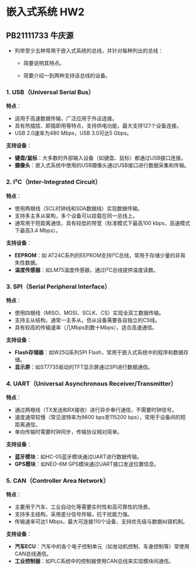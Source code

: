 # 嵌入式系统 HW2

## PB21111733 牛庆源

* 列举至少五种常用于嵌入式系统的总线，并针对每种列出的总线：

  * 简要说明其特点。

  * 简要介绍一到两种支持该总线的设备。



### 1. **USB（Universal Serial Bus）**

   **特点**：

   - 适用于高速数据传输，广泛应用于外设连接。
   - 具有热插拔、即插即用等特点，支持供电功能，最大支持127个设备连接。
   - USB 2.0速率为480 Mbps，USB 3.0可达5 Gbps。

   **支持设备**：

   - **键盘/鼠标**：大多数的外部输入设备（如键盘、鼠标）都通过USB接口连接。
   - **摄像头**：嵌入式系统中使用的USB摄像头通过USB接口进行数据采集和传输。



### 2. **I²C（Inter-Integrated Circuit）**
   **特点**：
   - 使用两根线（SCL时钟线和SDA数据线）实现数据传输。
   - 支持多主多从架构，多个设备可以挂载在同一总线上。
   - 通常用于短距离通信，具有较低的带宽（标准模式下最高100 kbps，高速模式下最高3.4 Mbps）。

   **支持设备**：
   - **EEPROM**：如 AT24C系列的EEPROM支持I²C总线，常用于存储少量的非易失性数据。
   - **温度传感器**：如LM75温度传感器，通过I²C总线提供温度读数。



### 3. **SPI（Serial Peripheral Interface）**
   **特点**：
   - 使用四根线（MISO、MOSI、SCLK、CS）实现全双工数据传输。
   - 支持主从结构，通常一主多从，但从设备需要各自独立的CS线。
   - 具有较高的传输速率（几Mbps到数十Mbps），适合高速通信。

   **支持设备**：
   - **Flash存储器**：如W25Q系列SPI Flash，常用于嵌入式系统中的程序和数据存储。
   - **显示屏**：如ST7735驱动的TFT显示屏通过SPI进行数据通信。



### 4. **UART（Universal Asynchronous Receiver/Transmitter）**
   **特点**：
   - 通过两根线（TX发送和RX接收）进行异步串行通信，不需要时钟信号。
   - 速度通常较慢（常见波特率为9600 bps至115200 bps），常用于设备间的短距离通信。
   - 单向传输时需要时钟同步，传输协议相对简单。

   **支持设备**：
   - **蓝牙模块**：如HC-05蓝牙模块通过UART进行数据传输。
   - **GPS模块**：如NEO-6M GPS模块通过UART接口发送位置信息。



### 5. **CAN（Controller Area Network）**
   **特点**：
   - 主要用于汽车、工业自动化等需要实时性和高可靠性的场景。
   - 支持多主结构，采用差分信号传输，抗干扰能力强。
   - 传输速率可达1 Mbps，最大可连接110个设备，支持优先级与数据纠错机制。

   **支持设备**：
   - **汽车ECU**：汽车中的各个电子控制单元（如发动机控制、车身控制等）常使用CAN总线通信。
   - **工业控制器**：如PLC系统中的控制器使用CAN总线来实现模块间通信。
